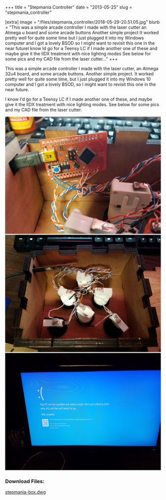 +++
title = "Stepmania Controller"
date = "2013-05-25"
slug = "stepmania_controller"

[extra]
image = "/files/stepmania_controller/2018-05-29-20.51.05.jpg"
blurb = "This was a simple arcade controller I made with the laser cutter an Atmega u board and some arcade buttons Another simple project It worked pretty well for quite some time but I just plugged it into my Windows  computer and I got a lovely BSOD so I might want to revisit this one in the near futureI know Id go for a Teensy LC if I made another one of these and maybe give it the IIDX treatment with nice lighting modes See below for some pics and my CAD file from the laser cutter..."
+++

This was a simple arcade controller I made with the laser cutter, an Atmega 32u4 board, and some arcade buttons. Another simple project. It worked pretty well for quite some time, but I just plugged it into my Windows 10 computer and I got a lovely BSOD, so I might want to revisit this one in the near future.


I know I'd go for a Teensy LC if I made another one of these, and maybe give it the IIDX treatment with nice lighting modes. See below for some pics and my CAD file from the laser cutter.

<div class="post-images">
<div class="post-image-holder">
<a class="image_link" target="_blank" href="/files/stepmania_controller/2018-05-29-20.50.34.jpg">
<img class="post-image" src="/files/stepmania_controller/2018-05-29-20.50.34.jpg" title="" alt=""></a>
</div>
<div class="post-image-holder">
<a class="image_link" target="_blank" href="/files/stepmania_controller/2018-05-29-20.50.26.jpg">
<img class="post-image" src="/files/stepmania_controller/2018-05-29-20.50.26.jpg" title="" alt=""></a>
</div>
<div class="post-image-holder">
<a class="image_link" target="_blank" href="/files/stepmania_controller/2018-05-29-20.51.39.jpg">
<img class="post-image" src="/files/stepmania_controller/2018-05-29-20.51.39.jpg" title="" alt=""></a>
</div>
</div>
<div class="post-files">
<h3>Download Files:</h3>
<div class="post-file">
<a href="/files/stepmania_controller/stepmania-box.dwg" target="_blank">stepmania-box.dwg</a>
</div>
</div>
